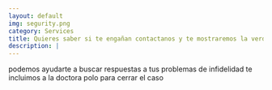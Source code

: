 ```yaml
---
layout: default
img: segurity.png
category: Services
title: Quieres saber si te engañan contactanos y te mostraremos la verdad
description: |
---
```

  podemos ayudarte a buscar respuestas a tus problemas de infidelidad te incluimos a la doctora polo para cerrar el caso
